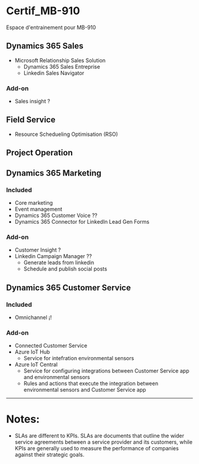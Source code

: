 # Certif_MB-910
Espace d'entrainement pour MB-910

## Dynamics 365 Sales
- Microsoft Relationship Sales Solution
  - Dynamics 365 Sales Entreprise
  - Linkedin Sales Navigator



### Add-on
- Sales insight ?


## Field Service
- Resource Schedueling Optimisation (RSO)


## Project Operation




## Dynamics 365 Marketing

### Included
- Core marketing
- Event management
- Dynamics 365 Customer Voice ??
- Dynamics 365 Connector for LinkedIn Lead Gen Forms

### Add-on
- Customer Insight ?
- Linkedin Campaign Manager  ??
    - Generate leads from linkedin
    - Schedule and publish social posts


## Dynamics 365 Customer Service

### Included
- Omnichannel ¡!


### Add-on
 - Connected Customer Service
 - Azure IoT Hub
    - Service for intefration environmental sensors
 - Azure IoT Central
    - Service for configuring integrations between Customer Service app and environmental sensors
    - Rules and actions that execute the integration between environmental sensors and Customer Service app
        
 
 ---

# Notes:
- SLAs are different to KPIs. SLAs are documents that outline the wider service agreements between a service provider and its customers, while KPIs are generally used to measure the performance of companies against their strategic goals.

